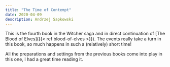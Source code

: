```yaml
---
title: "The Time of Contempt"
date: 2020-04-09
description: Andrzej Sapkowski
---
```


This is the fourth book in the Witcher saga and in direct continuation of [The Blood of Elves]({{< ref blood-of-elves >}}). The events really take a turn in this book, so much happens in such a (relatively) short time!

All the preparations and settings from the previous books come into play in this one, I had a great time reading it.
